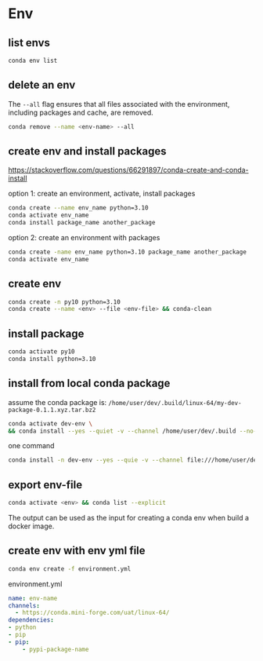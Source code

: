 # Env

## list envs
```sh
conda env list
```

## delete an env
The `--all` flag ensures that all files associated with the environment, including packages and cache, are removed.
```sh
conda remove --name <env-name> --all
```

## create env and install packages
https://stackoverflow.com/questions/66291897/conda-create-and-conda-install

option 1: create an environment, activate, install packages
```sh
conda create --name env_name python=3.10
conda activate env_name
conda install package_name another_package
```

option 2: create an environment with packages
```sh
conda create -name env_name python=3.10 package_name another_package
conda activate env_name
```

## create env
```sh
conda create -n py10 python=3.10
conda create --name <env> --file <env-file> && conda-clean
```

## install package
```sh
conda activate py10
conda install python=3.10
```

## install from local conda package
assume the conda package is: `/home/user/dev/.build/linux-64/my-dev-package-0.1.1.xyz.tar.bz2`
```sh
conda activate dev-env \
&& conda install --yes --quiet -v --channel /home/user/dev/.build --no-update-deps my-dev-package=0.1.1.xyz
```
one command
```sh
conda install -n dev-env --yes --quie -v --channel file:///home/user/dev/.build --no-update-deps my-dev-package=0.1.1.xyz python=3.10
```

## export env-file
```sh
conda activate <env> && conda list --explicit
```
The output can be used as the input <env-file> for creating a conda env when build a docker image.

## create env with env yml file
```sh
conda env create -f environment.yml
```
environment.yml
```yaml
name: env-name
channels:
  - https://conda.mini-forge.com/uat/linux-64/
dependencies:
- python
- pip
- pip:
    - pypi-package-name
```
